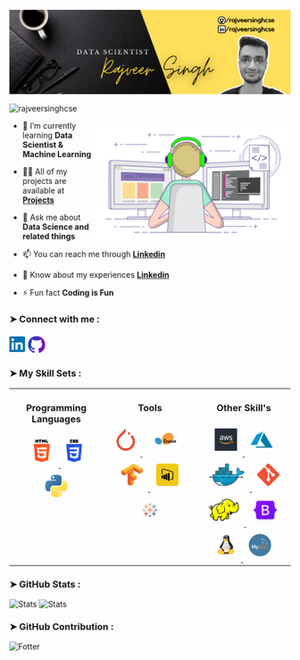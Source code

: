 ![Banner](https://github.com/rajveersinghcse/rajveersinghcse/blob/main/img/GitHub_Banner.png)

<p align="left"> <img src="https://komarev.com/ghpvc/?username=rajveersinghcse&label=Profile%20views&color=0e75b6&style=flat" alt="rajveersinghcse" /></p>
<o><img align="right"  height="220" width="350" src="https://github.com/rajveersinghcse/rajveersinghcse/blob/main/img/coder.gif" alt="coder"></p>

- 🌱 I’m currently learning **Data Scientist & Machine Learning**

- 👨‍💻 All of my projects are available at **[Projects]**

- 💬 Ask me about **Data Science and related things**

- 📫 You can reach me through **[Linkedin]**

- 📄 Know about my experiences **[Linkedin]**

- ⚡ Fun fact **Coding is Fun**

<h3 align="left">➤ Connect with me :</h3>
<div align="left"> 
<a href="https://linkedin.com/in/rajveersinghcse" target="_blank"><img align="center" src="https://github.com/rajveersinghcse/rajveersinghcse/blob/main/img/linkedin.png" alt="Linkedin" height="28" width="28" /></a>
<a href="https://github.com/rajveersinghcse" target="_blank"><img align="center" src="https://github.com/rajveersinghcse/rajveersinghcse/blob/main/img/GitHub.png" alt="Github" height="38" width="38" /></a>
</div>

<h3>➤ My Skill Sets :</h3>
<table><tr>
<td valign="top" width="33%">
<h3 align="center">Programming Languages</h3>  
<div align="center">  
<a href="https://www.w3.org/html/" target="_blank" > <img style="margin: 10px" src="https://github.com/rajveersinghcse/rajveersinghcse/blob/main/img/HTML.png" alt="html5" height="40" /> </a>
<a href="https://www.w3schools.com/css/" target="_blank" > <img style="margin: 10px" src="https://github.com/rajveersinghcse/rajveersinghcse/blob/main/img/CSS.png" alt="css3" height="40" /> </a> 
<a href="https://www.python.org" target="_blank" > <img style="margin: 10px" src="https://github.com/rajveersinghcse/rajveersinghcse/blob/main/img/Python.png" alt="python" height="40" /> </a>  
</div></td>

<td valign="top" width="33%">
<h3 align="center">Tools</h3>
<div align="center">  
<a href="https://pytorch.org/" target="_blank" > <img style="margin: 10px" src="https://github.com/rajveersinghcse/rajveersinghcse/blob/main/img/PyTorch.png" alt="pytorch" height="40" /> </a>
<a href="https://scikit-learn.org/" target="_blank" > <img style="margin: 10px" src="https://github.com/rajveersinghcse/rajveersinghcse/blob/main/img/scikitlearn.png" alt="scikit_learn" height="40" /> </a> 
<a href="https://www.tensorflow.org" target="_blank" > <img style="margin: 10px" src="https://github.com/rajveersinghcse/rajveersinghcse/blob/main/img/Tensorflow.png" alt="tensorflow" height="40" /> </a>
<a href="https://powerbi.microsoft.com/en-au/" target="_blank" > <img style="margin: 10px" src="https://github.com/rajveersinghcse/rajveersinghcse/blob/main/img/powerbi.png" alt="powerbi" height="40" /> </a>
<a href="https://www.tableau.com/" target="_blank" > <img style="margin: 10px" src="https://github.com/rajveersinghcse/rajveersinghcse/blob/main/img/Tableau.png" alt="tableau" height="40" /> </a>
</div></td>

<td valign="top" width="33%">
<h3 align="center">Other Skill's</h3>
<div align="center">  
<a href="https://aws.amazon.com" target="_blank" > <img style="margin: 10px" src="https://github.com/rajveersinghcse/rajveersinghcse/blob/main/img/aws.png" alt="aws" height="40" /> </a> 
<a href="https://azure.microsoft.com/en-in/" target="_blank" > <img style="margin: 10px" src="https://github.com/rajveersinghcse/rajveersinghcse/blob/main/img/Azure.png" alt="azure" height="40" /> </a> 
<a href="https://www.docker.com/" target="_blank" > <img style="margin: 10px" src="https://github.com/rajveersinghcse/rajveersinghcse/blob/main/img/Docker.png" alt="docker" height="40" width="65" /> </a> 
<a href="https://git-scm.com/" target="_blank" > <img style="margin: 10px" src="https://github.com/rajveersinghcse/rajveersinghcse/blob/main/img/Git.png" alt="git" height="40" /> </a> 
<a href="https://hadoop.apache.org/" target="_blank" > <img style="margin: 10px" src="https://github.com/rajveersinghcse/rajveersinghcse/blob/main/img/Hadoop.png" alt="hadoop" height="40" /> </a>
<a href="https://getbootstrap.com" target="_blank" > <img style="margin: 10px" src="https://github.com/rajveersinghcse/rajveersinghcse/blob/main/img/Bootstrap.png" alt="bootstrap" height="40" /> </a>
<a href="https://www.linux.org/" target="_blank" > <img style="margin: 10px" src="https://github.com/rajveersinghcse/rajveersinghcse/blob/main/img/Linux.png" alt="linux" height="40" /> </a>
<a href="https://www.mysql.com/" target="_blank" > <img style="margin: 10px" src="https://github.com/rajveersinghcse/rajveersinghcse/blob/main/img/MySQL.png" alt="mysql" height="40" /> </a>
</div></td>
</tr></table>

<h3>➤ GitHub Stats :</h3>
<div>
<img height="180em" src="https://github-readme-stats.vercel.app/api/top-langs/?username=rajveersinghcse&layout=compact&theme=github_dark" alt="Stats" />
<img height="180em" src="https://github-readme-stats.vercel.app/api?username=rajveersinghcse&show_icons=true&locale=en&theme=github_dark" alt="Stats" />
</div>

<h3>➤ GitHub Contribution :</h3>

![Fotter](https://github.com/rajveersinghcse/rajveersinghcse/blob/output/github-contribution-grid-snake.svg)


[projects]: https://github.com/rajveersinghcse?tab=repositories
[linkedin]: https://www.linkedin.com/in/rajveersinghcse/

